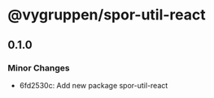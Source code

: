 # @vygruppen/spor-util-react

## 0.1.0

### Minor Changes

- 6fd2530c: Add new package spor-util-react
